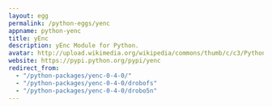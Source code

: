 ```yaml
---
layout: egg
permalink: /python-eggs/yenc
appname: python-yenc
title: yEnc
description: yEnc Module for Python.
avatar: http://upload.wikimedia.org/wikipedia/commons/thumb/c/c3/Python-logo-notext.svg/110px-Python-logo-notext.svg.png
website: https://pypi.python.org/pypi/yenc
redirect_from:
  - "/python-packages/yenc-0-4-0/"
  - "/python-packages/yenc-0-4-0/drobofs"
  - "/python-packages/yenc-0-4-0/drobo5n"
---
```


